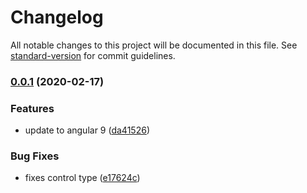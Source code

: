 # Changelog

All notable changes to this project will be documented in this file. See [standard-version](https://github.com/conventional-changelog/standard-version) for commit guidelines.

### [0.0.1](https://github.com/niteshpurohit/ngx-captcha/compare/v2.2.1...v0.0.1) (2020-02-17)

### Features

- update to angular 9 ([da41526](https://github.com/niteshpurohit/ngx-captcha/commit/da415269e9752eab9310f020270e5f6516e12285))

### Bug Fixes

- fixes control type ([e17624c](https://github.com/niteshpurohit/ngx-captcha/commit/e17624c48d3cffb7c16ce3bb8a2bee2eae645923))
